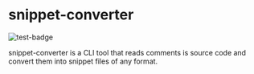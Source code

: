 # snippet-converter

![test-badge](https://github.com/aoshimash/snippet-converter/actions/workflows/test.yaml/badge.svg)

snippet-converter is a CLI tool that reads comments is source code and convert them into snippet files of any format.
